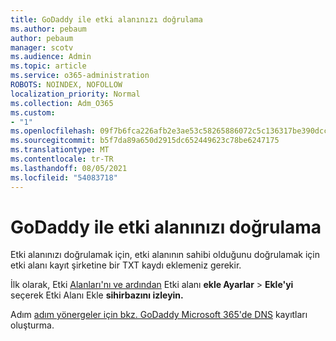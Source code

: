 ```yaml
---
title: GoDaddy ile etki alanınızı doğrulama
ms.author: pebaum
author: pebaum
manager: scotv
ms.audience: Admin
ms.topic: article
ms.service: o365-administration
ROBOTS: NOINDEX, NOFOLLOW
localization_priority: Normal
ms.collection: Adm_O365
ms.custom:
- "1"
ms.openlocfilehash: 09f7b6fca226afb2e3ae53c58265886072c5c136317be390dccfc76f13efa94d
ms.sourcegitcommit: b5f7da89a650d2915dc652449623c78be6247175
ms.translationtype: MT
ms.contentlocale: tr-TR
ms.lasthandoff: 08/05/2021
ms.locfileid: "54083718"
---
```

# <a name="verify-your-domain-with-godaddy"></a>GoDaddy ile etki alanınızı doğrulama

Etki alanınızı doğrulamak için, etki alanının sahibi olduğunu doğrulamak için etki alanı kayıt şirketine bir TXT kaydı eklemeniz gerekir. 

İlk olarak, Etki [Alanları'nı ve ardından](https://admin.microsoft.com/Adminportal#/Domains) Etki alanı **ekle Ayarlar** \> **Ekle'yi** seçerek Etki Alanı Ekle **sihirbazını izleyin.**
  
Adım [adım yönergeler için bkz. GoDaddy Microsoft 365'de DNS](https://docs.microsoft.com/microsoft-365/admin/dns/create-dns-records-at-godaddy) kayıtları oluşturma.